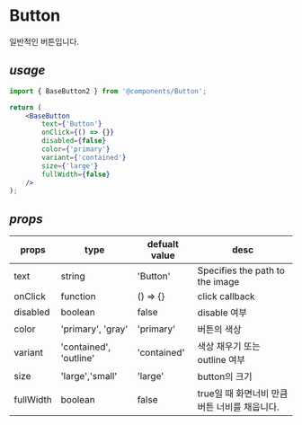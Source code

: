 # Button

일반적인 버튼입니다.

## _usage_

```jsx
import { BaseButton2 } from '@components/Button';

return (
    <BaseButton
        text={'Button'}
        onClick={() => {}}
        disabled={false}
        color={'primary'}
        variant={'contained'}
        size={'large'}
        fullWidth={false}
    />
);
```

## _props_

| props     | type                   | defualt value | desc                                          |
| --------- | ---------------------- | ------------- | --------------------------------------------- |
| text      | string                 | 'Button'      | Specifies the path to the image               |
| onClick   | function               | () => {}      | click callback                                |
| disabled  | boolean                | false         | disable 여부                                  |
| color     | 'primary', 'gray'      | 'primary'     | 버튼의 색상                                   |
| variant   | 'contained', 'outline' | 'contained'   | 색상 채우기 또는 outline 여부                 |
| size      | 'large','small'        | 'large'       | button의 크기                                 |
| fullWidth | boolean                | false         | true일 때 화면너비 만큼 버튼 너비를 채웁니다. |
